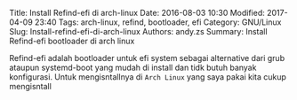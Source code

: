 Title: Install Refind-efi di arch-linux 
Date: 2016-08-03 10:30
Modified: 2017-04-09 23:40
Tags: arch-linux, refind, bootloader, efi
Category: GNU/Linux
Slug: Install-refind-efi-di-arch-linux 
Authors: andy.zs
Summary: Install Refind-efi bootloader di arch linux


Refind-efi adalah bootloader untuk efi system sebagai alternative dari grub ataupun systemd-boot yang mudah di install dan tidk butuh 
banyak konfigurasi. Untuk mengisntallnya di `Arch Linux` yang saya pakai kita cukup mengisntall 




